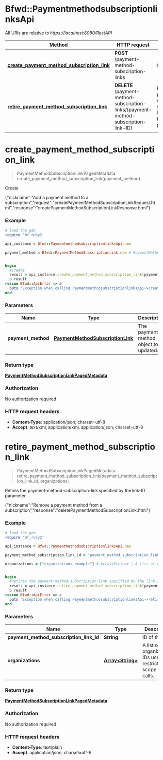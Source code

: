 # Bfwd::PaymentmethodsubscriptionlinksApi

All URIs are relative to *https://localhost:8080/RestAPI*

Method | HTTP request | Description
------------- | ------------- | -------------
[**create_payment_method_subscription_link**](PaymentmethodsubscriptionlinksApi.md#create_payment_method_subscription_link) | **POST** /payment-method-subscription-links | Create
[**retire_payment_method_subscription_link**](PaymentmethodsubscriptionlinksApi.md#retire_payment_method_subscription_link) | **DELETE** /payment-method-subscription-links/{payment-method-subscription-link-ID} | Retires the payment-method-subscription-link specified by the link-ID parameter.


# **create_payment_method_subscription_link**
> PaymentMethodSubscriptionLinkPagedMetadata create_payment_method_subscription_link(payment_method)

Create

{\"nickname\":\"Add a payment method to a subscription\",\"request\":\"createPaymentMethodSubscriptionLinkRequest.html\",\"response\":\"createPaymentMethodSubscriptionLinkResponse.html\"}

### Example
```ruby
# load the gem
require 'bf_ruby2'

api_instance = Bfwd::PaymentmethodsubscriptionlinksApi.new

payment_method = Bfwd::PaymentMethodSubscriptionLink.new # PaymentMethodSubscriptionLink | The payment-method object to be updated.


begin
  #Create
  result = api_instance.create_payment_method_subscription_link(payment_method)
  p result
rescue Bfwd::ApiError => e
  puts "Exception when calling PaymentmethodsubscriptionlinksApi->create_payment_method_subscription_link: #{e}"
end
```

### Parameters

Name | Type | Description  | Notes
------------- | ------------- | ------------- | -------------
 **payment_method** | [**PaymentMethodSubscriptionLink**](PaymentMethodSubscriptionLink.md)| The payment-method object to be updated. | 

### Return type

[**PaymentMethodSubscriptionLinkPagedMetadata**](PaymentMethodSubscriptionLinkPagedMetadata.md)

### Authorization

No authorization required

### HTTP request headers

 - **Content-Type**: application/json; charset=utf-8
 - **Accept**: text/xml, application/xml, application/json; charset=utf-8



# **retire_payment_method_subscription_link**
> PaymentMethodSubscriptionLinkPagedMetadata retire_payment_method_subscription_link(payment_method_subscription_link_id, organizations)

Retires the payment-method-subscription-link specified by the link-ID parameter.

{\"nickname\":\"Remove a payment method from a subscription\",\"response\":\"deletePaymentMethodSubscriptionLink.html\"}

### Example
```ruby
# load the gem
require 'bf_ruby2'

api_instance = Bfwd::PaymentmethodsubscriptionlinksApi.new

payment_method_subscription_link_id = "payment_method_subscription_link_id_example" # String | ID of the link.

organizations = ["organizations_example"] # Array<String> | A list of organization-IDs used to restrict the scope of API calls.


begin
  #Retires the payment-method-subscription-link specified by the link-ID parameter.
  result = api_instance.retire_payment_method_subscription_link(payment_method_subscription_link_id, organizations)
  p result
rescue Bfwd::ApiError => e
  puts "Exception when calling PaymentmethodsubscriptionlinksApi->retire_payment_method_subscription_link: #{e}"
end
```

### Parameters

Name | Type | Description  | Notes
------------- | ------------- | ------------- | -------------
 **payment_method_subscription_link_id** | **String**| ID of the link. | 
 **organizations** | [**Array&lt;String&gt;**](String.md)| A list of organization-IDs used to restrict the scope of API calls. | 

### Return type

[**PaymentMethodSubscriptionLinkPagedMetadata**](PaymentMethodSubscriptionLinkPagedMetadata.md)

### Authorization

No authorization required

### HTTP request headers

 - **Content-Type**: text/plain
 - **Accept**: application/json; charset=utf-8



